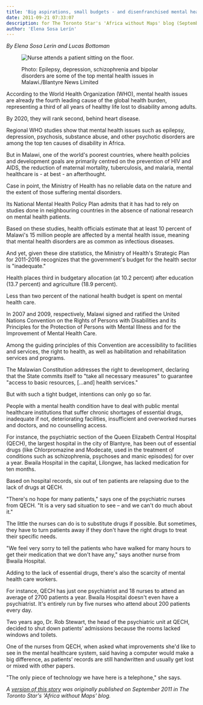 ```yaml
---
title: 'Big aspirations, small budgets - and disenfranchised mental health care patients'
date: 2011-09-21 07:33:07
description: for The Toronto Star's 'Africa without Maps' blog (September 2011).
author: 'Elena Sosa Lerín'
---
```

*By Elena Sosa Lerin and Lucas Bottoman*

<figure>
<img data-src="https://res.cloudinary.com/esarin72/image/upload/c_fill,h_560,q_auto/v1603218279/malawi-mental-health-care_j7yxph.jpg" loading="lazy" alt="Nurse attends a patient sitting on the floor." class="lazyload">
<figcaption>
    <p><span class="thick">Photo:</span> Epilepsy, depression, schizophrenia and                   bipolar disorders are some of the top mental health issues in Malawi./Blantyre News Limited</p>
</figcaption>
</figure>

According to the World Health Organization (WHO), mental health issues are already the fourth leading cause of the global health burden, representing a third of all years of healthy life lost to disability among adults.

By 2020, they will rank second, behind heart disease.

Regional WHO studies show that mental health issues such as epilepsy, depression, psychosis, substance abuse, and other psychotic disorders are among the top ten causes of disability in Africa.

But in Malawi, one of the world's poorest countries, where health policies and development goals are primarily centred on the prevention of HIV and AIDS, the reduction of maternal mortality, tuberculosis, and malaria, mental healthcare is - at best - an afterthought.

Case in point, the Ministry of Health has no reliable data on the nature and the extent of those suffering mental disorders.

Its National Mental Health Policy Plan admits that it has had to rely on studies done in neighbouring countries in the absence of national research on mental health patients.

Based on these studies, health officials estimate that at least 10 percent of Malawi's 15 million people are affected by a mental health issue, meaning that mental health disorders are as common as infectious diseases.

And yet, given these dire statistics, the Ministry of Health's Strategic Plan for 2011-2016 recognizes that the government's budget for the health sector is "inadequate."

Health places third in budgetary allocation (at 10.2 percent) after education (13.7 percent) and agriculture (18.9 percent).

Less than two percent of the national health budget is spent on mental health care.

In 2007 and 2009, respectively, Malawi signed and ratified the United Nations Convention on the Rights of Persons with Disabilities and its Principles for the Protection of Persons with Mental Illness and for the Improvement of Mental Health Care.

Among the guiding principles of this Convention are accessibility to facilities and services, the right to health, as well as habilitation and rehabilitation services and programs.

The Malawian Constitution addresses the right to development, declaring that the State commits itself to "take all necessary measures" to guarantee "access to basic resources, […and] health services."

But with such a tight budget, intentions can only go so far.

People with a mental health condition have to deal with public mental healthcare institutions that suffer chronic shortages of essential drugs, inadequate if not, deteriorating facilities, insufficient and overworked nurses and doctors, and no counselling access.

For instance, the psychiatric section of the Queen Elizabeth Central Hospital (QECH), the largest hospital in the city of Blantyre, has been out of essential drugs (like Chlorpromazine and Modecate, used in the treatment of conditions such as schizophrenia, psychoses and manic episodes) for over a year. Bwaila Hospital in the capital, Lilongwe, has lacked medication for ten months.

Based on hospital records, six out of ten patients are relapsing due to the lack of drugs at QECH.

"There's no hope for many patients," says one of the psychiatric nurses from QECH. "It is a very sad situation to see – and we can't do much about it."

The little the nurses can do is to substitute drugs if possible. But sometimes, they have to turn patients away if they don't have the right drugs to treat their specific needs.

"We feel very sorry to tell the patients who have walked for many hours to get their medication that we don't have any," says another nurse from Bwaila Hospital.

Adding to the lack of essential drugs, there's also the scarcity of mental health care workers.

For instance, QECH has just one psychiatrist and 18 nurses to attend an average of 2700 patients a year. Bwaila Hospital doesn't even have a psychiatrist. It's entirely run by five nurses who attend about 200 patients every day.

Two years ago, Dr. Rob Stewart, the head of the psychiatric unit at QECH, decided to shut down patients' admissions because the rooms lacked windows and toilets.

One of the nurses from QECH, when asked what improvements she'd like to see in the mental healthcare system, said having a computer would make a big difference, as patients' records are still handwritten and usually get lost or mixed with other papers.

"The only piece of technology we have here is a telephone," she says. 

*A <a href="https://thestar.blogs.com/africa/2011/09/big-aspirations-small-budgets-and-disenfranchised-mental-patients.html" target="blank">version of this story</a> was originally published on September 2011 in The Toronto Star's 'Africa without Maps' blog.*




